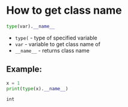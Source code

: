 # How to get class name

```python
type(var).__name__
```

- `type(` - type of specified variable
- `var` - variable to get class name of
- `__name__` - returns class name

## Example: 
```python
x = 1
print(type(x).__name__)
```
```
int

```
